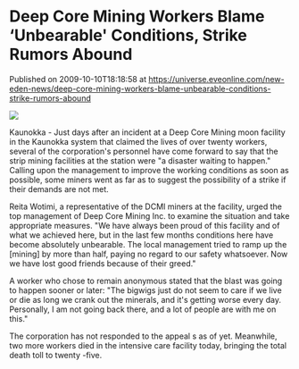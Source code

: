 # Deep Core Mining Workers Blame ‘Unbearable' Conditions, Strike Rumors Abound
Published on 2009-10-10T18:18:58 at https://universe.eveonline.com/new-eden-news/deep-core-mining-workers-blame-unbearable-conditions-strike-rumors-abound

![](http://www.eve-mercury.net/images/mercurybanner.png)  
  
Kaunokka - Just days after an incident at a Deep Core Mining moon facility in the Kaunokka system that claimed the lives of over twenty workers, several of the corporation's personnel have come forward to say that the strip mining facilities at the station were "a disaster waiting to happen." Calling upon the management to improve the working conditions as soon as possible, some miners went as far as to suggest the possibility of a strike if their demands are not met.

Reita Wotimi, a representative of the DCMI miners at the facility, urged the top management of Deep Core Mining Inc. to examine the situation and take appropriate measures. "We have always been proud of this facility and of what we achieved here, but in the last few months conditions here have become absolutely unbearable. The local management tried to ramp up the [mining] by more than half, paying no regard to our safety whatsoever. Now we have lost good friends because of their greed."

A worker who chose to remain anonymous stated that the blast was going to happen sooner or later: "The bigwigs just do not seem to care if we live or die as long we crank out the minerals, and it's getting worse every day. Personally, I am not going back there, and a lot of people are with me on this."

The corporation has not responded to the appeal s as of yet. Meanwhile, two more workers died in the intensive care facility today, bringing the total death toll to twenty -five.
